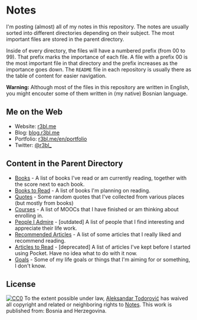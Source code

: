 # Notes

I'm posting (almost) all of my notes in this repository. The notes are usually sorted into different directories depending on their subject. The most important files are stored in the parent directory.

Inside of every directory, the files will have a numbered prefix (from 00 to 99). That prefix marks the importance of each file. A file with a prefix 00 is the most important file in that directory and the prefix increases as the importance goes down. The `README` file in each repository is usually there as the table of content for easier navigation.

**Warning:** Although most of the files in this repository are written in English, you might encouter some of them written in (my native) Bosnian language.

## Me on the Web

* Website: [r3bl.me](https://r3bl.me)
* Blog: [blog.r3bl.me](https://blog.r3bl.me/)
* Portfolio: [r3bl.me/en/portfolio](https://r3bl.me/en/portfolio/)
* Twitter: [@r3bl_](https://twitter.com/r3bl_)

## Content in the Parent Directory

* [Books](https://github.com/aleksandar-todorovic/notes/blob/master/00_books.md) - A list of books I've read or am currently reading, together with the score next to each book.
* [Books to Read](https://github.com/aleksandar-todorovic/notes/blob/master/01_books_to_read.md) - A list of books I'm planning on reading.
* [Quotes](https://github.com/aleksandar-todorovic/notes/blob/master/02_quotes.md) - Some random quotes that I've collected from various places (but mostly from books)
* [Courses](https://github.com/aleksandar-todorovic/notes/blob/master/03_courses.md) - A list of MOOCs that I have finished or am thinking about enrolling in.
* [People I Admire](https://github.com/aleksandar-todorovic/notes/blob/master/04_people-i-admire.md) - [outdated] A list of people that I find interesting and appreciate their life work.
* [Recommended Articles](https://github.com/aleksandar-todorovic/notes/blob/master/05_recommended-articles.md) - A list of some articles that I really liked and recommend reading.
* [Articles to Read](https://github.com/aleksandar-todorovic/notes/blob/master/06_articles-to-read.md) - [deprecated] A list of articles I've kept before I started using Pocket. Have no idea what to do with it now.
* [Goals](https://github.com/aleksandar-todorovic/notes/blob/master/07_goals.md) - Some of my life goals or things that I'm aiming for or something, I don't know.

## License

[![CC0](http://i.creativecommons.org/p/zero/1.0/88x31.png)](https://creativecommons.org/publicdomain/zero/1.0/) To the extent possible under law, [Aleksandar Todorović](https://r3bl.me) has waived all copyright and related or neighboring rights to [Notes](https://github.com/aleksandar-todorovic/notes/). This work is published from: Bosnia and Herzegovina.
